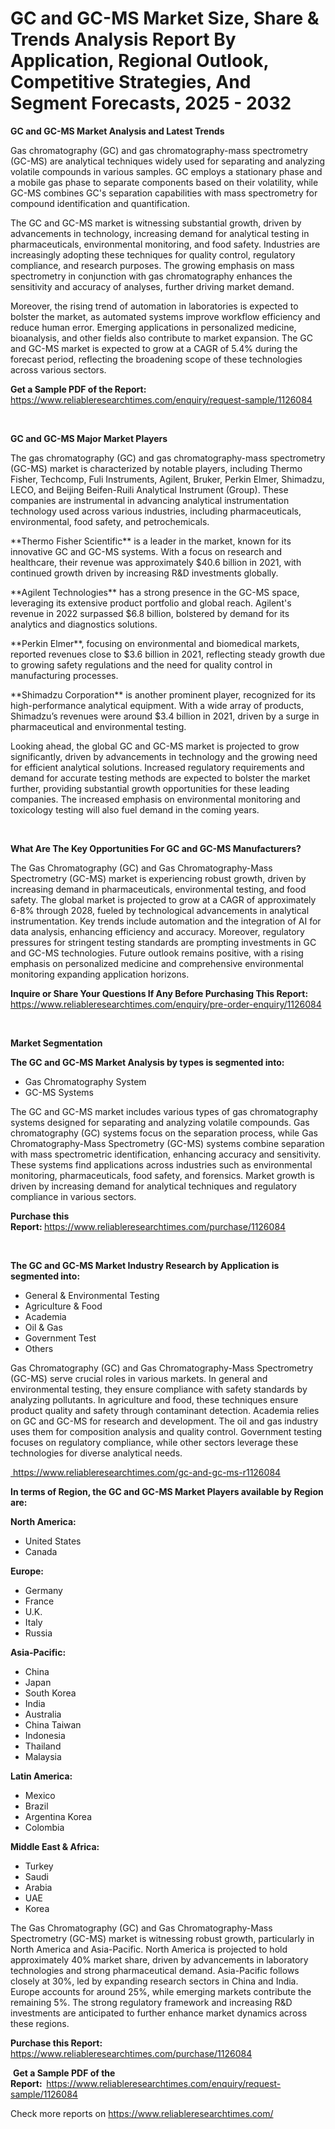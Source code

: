 <p><h1>GC and GC-MS Market Size, Share & Trends Analysis Report By Application, Regional Outlook, Competitive Strategies, And Segment Forecasts, 2025 - 2032</h1></p><p><strong>GC and GC-MS Market Analysis and Latest Trends</strong></p>
<p><p>Gas chromatography (GC) and gas chromatography-mass spectrometry (GC-MS) are analytical techniques widely used for separating and analyzing volatile compounds in various samples. GC employs a stationary phase and a mobile gas phase to separate components based on their volatility, while GC-MS combines GC's separation capabilities with mass spectrometry for compound identification and quantification. </p><p>The GC and GC-MS market is witnessing substantial growth, driven by advancements in technology, increasing demand for analytical testing in pharmaceuticals, environmental monitoring, and food safety. Industries are increasingly adopting these techniques for quality control, regulatory compliance, and research purposes. The growing emphasis on mass spectrometry in conjunction with gas chromatography enhances the sensitivity and accuracy of analyses, further driving market demand.</p><p>Moreover, the rising trend of automation in laboratories is expected to bolster the market, as automated systems improve workflow efficiency and reduce human error. Emerging applications in personalized medicine, bioanalysis, and other fields also contribute to market expansion. The GC and GC-MS market is expected to grow at a CAGR of 5.4% during the forecast period, reflecting the broadening scope of these technologies across various sectors.</p></p>
<p><strong>Get a Sample PDF of the Report:&nbsp;</strong> <a href="https://www.reliableresearchtimes.com/enquiry/request-sample/1126084?utm_campaign=2193&utm_medium=2&utm_source=Github&utm_content=ia&utm_term=11042025&utm_id=gc-and-gc-ms">https://www.reliableresearchtimes.com/enquiry/request-sample/1126084</a></p>
<p>&nbsp;</p>
<p><strong>GC and GC-MS Major Market Players</strong></p>
<p><p>The gas chromatography (GC) and gas chromatography-mass spectrometry (GC-MS) market is characterized by notable players, including Thermo Fisher, Techcomp, Fuli Instruments, Agilent, Bruker, Perkin Elmer, Shimadzu, LECO, and Beijing Beifen-Ruili Analytical Instrument (Group). These companies are instrumental in advancing analytical instrumentation technology used across various industries, including pharmaceuticals, environmental, food safety, and petrochemicals.</p><p>**Thermo Fisher Scientific** is a leader in the market, known for its innovative GC and GC-MS systems. With a focus on research and healthcare, their revenue was approximately $40.6 billion in 2021, with continued growth driven by increasing R&D investments globally.</p><p>**Agilent Technologies** has a strong presence in the GC-MS space, leveraging its extensive product portfolio and global reach. Agilent's revenue in 2022 surpassed $6.8 billion, bolstered by demand for its analytics and diagnostics solutions.</p><p>**Perkin Elmer**, focusing on environmental and biomedical markets, reported revenues close to $3.6 billion in 2021, reflecting steady growth due to growing safety regulations and the need for quality control in manufacturing processes.</p><p>**Shimadzu Corporation** is another prominent player, recognized for its high-performance analytical equipment. With a wide array of products, Shimadzu’s revenues were around $3.4 billion in 2021, driven by a surge in pharmaceutical and environmental testing.</p><p>Looking ahead, the global GC and GC-MS market is projected to grow significantly, driven by advancements in technology and the growing need for efficient analytical solutions. Increased regulatory requirements and demand for accurate testing methods are expected to bolster the market further, providing substantial growth opportunities for these leading companies. The increased emphasis on environmental monitoring and toxicology testing will also fuel demand in the coming years.</p></p>
<p>&nbsp;</p>
<p><strong>What Are The Key Opportunities For GC and GC-MS Manufacturers?</strong></p>
<p><p>The Gas Chromatography (GC) and Gas Chromatography-Mass Spectrometry (GC-MS) market is experiencing robust growth, driven by increasing demand in pharmaceuticals, environmental testing, and food safety. The global market is projected to grow at a CAGR of approximately 6-8% through 2028, fueled by technological advancements in analytical instrumentation. Key trends include automation and the integration of AI for data analysis, enhancing efficiency and accuracy. Moreover, regulatory pressures for stringent testing standards are prompting investments in GC and GC-MS technologies. Future outlook remains positive, with a rising emphasis on personalized medicine and comprehensive environmental monitoring expanding application horizons.</p></p>
<p><strong>Inquire or Share Your Questions If Any Before Purchasing This Report:</strong> <a href="https://www.reliableresearchtimes.com/enquiry/pre-order-enquiry/1126084?utm_campaign=2193&utm_medium=2&utm_source=Github&utm_content=ia&utm_term=11042025&utm_id=gc-and-gc-ms">https://www.reliableresearchtimes.com/enquiry/pre-order-enquiry/1126084</a></p>
<p>&nbsp;</p>
<p><strong>Market Segmentation</strong></p>
<p><strong>The GC and GC-MS Market Analysis by types is segmented into:</strong></p>
<p><ul><li>Gas Chromatography System</li><li>GC-MS Systems</li></ul></p>
<p><p>The GC and GC-MS market includes various types of gas chromatography systems designed for separating and analyzing volatile compounds. Gas chromatography (GC) systems focus on the separation process, while Gas Chromatography-Mass Spectrometry (GC-MS) systems combine separation with mass spectrometric identification, enhancing accuracy and sensitivity. These systems find applications across industries such as environmental monitoring, pharmaceuticals, food safety, and forensics. Market growth is driven by increasing demand for analytical techniques and regulatory compliance in various sectors.</p></p>
<p><strong>Purchase this Report:&nbsp;</strong><a href="https://www.reliableresearchtimes.com/purchase/1126084?utm_campaign=2193&utm_medium=2&utm_source=Github&utm_content=ia&utm_term=11042025&utm_id=gc-and-gc-ms">https://www.reliableresearchtimes.com/purchase/1126084</a></p>
<p>&nbsp;</p>
<p><strong>The GC and GC-MS Market Industry Research by Application is segmented into:</strong></p>
<p><ul><li>General & Environmental Testing</li><li>Agriculture & Food</li><li>Academia</li><li>Oil & Gas</li><li>Government Test</li><li>Others</li></ul></p>
<p><p>Gas Chromatography (GC) and Gas Chromatography-Mass Spectrometry (GC-MS) serve crucial roles in various markets. In general and environmental testing, they ensure compliance with safety standards by analyzing pollutants. In agriculture and food, these techniques ensure product quality and safety through contaminant detection. Academia relies on GC and GC-MS for research and development. The oil and gas industry uses them for composition analysis and quality control. Government testing focuses on regulatory compliance, while other sectors leverage these technologies for diverse analytical needs.</p></p>
<p><a href="https://www.reliableresearchtimes.com/gc-and-gc-ms-r1126084?utm_campaign=2193&utm_medium=2&utm_source=Github&utm_content=ia&utm_term=11042025&utm_id=gc-and-gc-ms">&nbsp;https://www.reliableresearchtimes.com/gc-and-gc-ms-r1126084</a></p>
<p><strong>In terms of Region, the GC and GC-MS Market Players available by Region are:</strong></p>
<p>
    <p> <strong> North America: </strong>
        <ul>
            <li>United States</li>
            <li>Canada</li>
        </ul>
        </p> 
    <p> <strong> Europe: </strong>
        <ul>
            <li>Germany</li>
            <li>France</li>
            <li>U.K.</li>
            <li>Italy</li>
            <li>Russia</li>
        </ul>
        </p> 
    <p> <strong> Asia-Pacific: </strong>
        <ul>
            <li>China</li>
            <li>Japan</li>
            <li>South Korea</li>
            <li>India</li>
            <li>Australia</li>
            <li>China Taiwan</li>
            <li>Indonesia</li>
            <li>Thailand</li>
            <li>Malaysia</li>
        </ul>
        </p> 
    <p> <strong> Latin America: </strong>
        <ul>
            <li>Mexico</li>
            <li>Brazil</li>
            <li>Argentina Korea</li>
            <li>Colombia</li>
        </ul>
        </p> 
    <p> <strong> Middle East & Africa: </strong>
        <ul>
            <li>Turkey</li>
            <li>Saudi</li>
            <li>Arabia</li>
            <li>UAE</li>
            <li>Korea</li>
        </ul>
    </p>
    </p>
<p><p>The Gas Chromatography (GC) and Gas Chromatography-Mass Spectrometry (GC-MS) market is witnessing robust growth, particularly in North America and Asia-Pacific. North America is projected to hold approximately 40% market share, driven by advancements in laboratory technologies and strong pharmaceutical demand. Asia-Pacific follows closely at 30%, led by expanding research sectors in China and India. Europe accounts for around 25%, while emerging markets contribute the remaining 5%. The strong regulatory framework and increasing R&D investments are anticipated to further enhance market dynamics across these regions.</p></p>
<p><strong>Purchase this Report: </strong><a href="https://www.reliableresearchtimes.com/purchase/1126084?utm_campaign=2193&utm_medium=2&utm_source=Github&utm_content=ia&utm_term=11042025&utm_id=gc-and-gc-ms">https://www.reliableresearchtimes.com/purchase/1126084</a></p>
<p>&nbsp;<strong>Get a Sample PDF of the Report:&nbsp;&nbsp;</strong><a href="https://www.reliableresearchtimes.com/enquiry/request-sample/1126084?utm_campaign=2193&utm_medium=2&utm_source=Github&utm_content=ia&utm_term=11042025&utm_id=gc-and-gc-ms">https://www.reliableresearchtimes.com/enquiry/request-sample/1126084</a></p>
<p><strong></strong></p>
<p>Check more reports on <a href="https://www.reliableresearchtimes.com/?utm_campaign=2193&utm_medium=2&utm_source=Github&utm_content=ia&utm_term=11042025&utm_id=gc-and-gc-ms">https://www.reliableresearchtimes.com/</a></p>